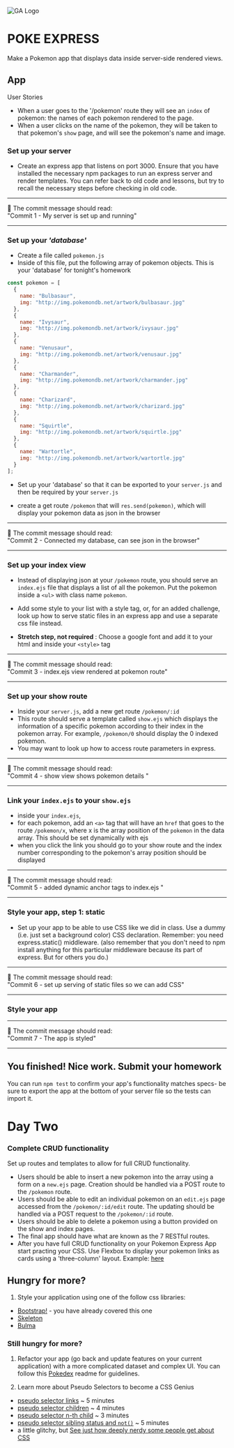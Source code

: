 ![GA Logo](https://camo.githubusercontent.com/6ce15b81c1f06d716d753a61f5db22375fa684da/68747470733a2f2f67612d646173682e73332e616d617a6f6e6177732e636f6d2f70726f64756374696f6e2f6173736574732f6c6f676f2d39663838616536633963333837313639306533333238306663663535376633332e706e67)

# POKE EXPRESS

Make a Pokemon app that displays data inside server-side rendered views.

## App

User Stories
- When a user goes to the '/pokemon' route they will see an `index` of pokemon: the names of each pokemon rendered to the page.
- When a user clicks on the name of the pokemon, they will be taken to that pokemon's `show` page, and will see the pokemon's name and image.


### Set up your server

- Create an express app that listens on port 3000. Ensure that you have installed the necessary npm packages to run an express server and render templates. You can refer back to old code and lessons, but try to recall the necessary steps before checking in old code. 

<hr>
 &#x1F534; The commit message should read: <br>
 "Commit 1 - My server is set up and running"
<hr>


### Set up your _'database'_
- Create a file called `pokemon.js`
- Inside of this file, put the following array of pokemon objects. This is your 'database' for tonight's homework

```javascript
const pokemon = [ 
  {
    name: "Bulbasaur", 
    img: "http://img.pokemondb.net/artwork/bulbasaur.jpg"
  },
  {
    name: "Ivysaur", 
    img: "http://img.pokemondb.net/artwork/ivysaur.jpg"
  },
  {
    name: "Venusaur", 
    img: "http://img.pokemondb.net/artwork/venusaur.jpg"
  },
  {
    name: "Charmander", 
    img: "http://img.pokemondb.net/artwork/charmander.jpg"
  },
  {
    name: "Charizard", 
    img: "http://img.pokemondb.net/artwork/charizard.jpg"
  },
  {
    name: "Squirtle", 
    img: "http://img.pokemondb.net/artwork/squirtle.jpg"
  },
  {
    name: "Wartortle", 
    img: "http://img.pokemondb.net/artwork/wartortle.jpg"
  }
];

```
- Set up your 'database' so that it can be exported to your `server.js` and then be required by your `server.js`

- create a get route `/pokemon` that will `res.send(pokemon)`, which will display your pokemon data as json in the browser

<hr>
&#x1F534; The commit message should read: <br>
"Commit 2 - Connected my database, can see json in the browser"
<hr>

### Set up your index view

- Instead of displaying json at your `/pokemon` route, you should serve an `index.ejs` file that displays a list of all the pokemon. Put the pokemon inside a `<ul>` with class name `pokemon`. 

- Add some style to your list with a style tag, or, for an added challenge, look up how to serve static files in an express app and use a separate css file instead.
  
- **Stretch step, not required** : Choose a google font and add it to your html and inside your `<style>` tag

<hr>
  &#x1F534; The commit message should read: <br>
  "Commit 3 - index.ejs view rendered at pokemon route"
<hr>

### Set up your show route

- Inside your `server.js`, add a new get route `/pokemon/:id`
- This route should serve a template called `show.ejs` which displays the information of a specific pokemon according to their index in the pokemon array. For example, `/pokemon/0` should display the 0 indexed pokemon.
- You may want to look up how to access route parameters in express.

<hr>
   &#x1F534; The commit message should read: <br>
   "Commit 4 - show view shows pokemon details "
<hr>


### Link your `index.ejs` to your `show.ejs`
 - inside your `index.ejs`,
 - for each pokemon, add an `<a>` tag that will have an `href` that goes to the route `/pokemon/x`, where x is the array position of the `pokemon` in the data array. This should be set dynamically with ejs
 - when you click the link you should go to your show route and the index number corresponding to the pokemon's array position should be displayed

<hr>
   &#x1F534; The commit message should read: <br>
   "Commit 5 - added dynamic anchor tags to index.ejs "
<hr>

### Style your app, step 1: static

 - Set up your app to be able to use CSS like we did in class.  Use a dummy (i.e. just set a background color) CSS declaration.  Remember: you need express.static() middleware. (also remember that you don't need to npm install anything for this particular middleware because its part of express. But for others you do.)

<hr>
&#x1F534; The commit message should read: <br>
  "Commit 6 - set up serving of static files so we can add CSS"
<hr>

### Style your app 

<hr>
&#x1F534; The commit message should read: <br>
  "Commit 7 - The app is styled"
<hr>

## You finished!  Nice work. Submit your homework

You can run `npm test` to confirm your app's functionality matches specs- be sure to export the app at the bottom of your server file so the tests can import it.  

# Day Two

### Complete CRUD functionality

Set up routes and templates to allow for full CRUD functionality. 

- Users should be able to insert a new pokemon into the array using a form on a `new.ejs` page. Creation should be handled via a POST route to the `/pokemon` route.
- Users should be able to edit an individual pokemon on an `edit.ejs` page accessed from the  `/pokemon/:id/edit` route. The updating should be handled via a POST request to the `/pokemon/:id` route.
- Users should be able to delete a pokemon using a button provided on the show and index pages.
- The final app should have what are known as the 7 RESTful routes. 
- After you have full CRUD functionality on your Pokemon Express App start practing your CSS. Use Flexbox to display your pokemon links as cards using a 'three-column' layout. Example: [here](https://snippets.wrappixel.com/simple-feature-with-bootstrap/)
## Hungry for more?

1. Style your application using one of the follow css libraries:
  - [Bootstrap!](https://getbootstrap.com/docs/4.1/getting-started/introduction/) - you have already covered this one
  - [Skeleton](http://getskeleton.com/)
  - [Bulma](https://bulma.io/documentation/overview/start/)

### Still hungry for more? 

1. Refactor your app (go back and update features on your current application) with a more complicated dataset and complex UI. You can follow this [Pokedex](https://git.generalassemb.ly/seir-1213/pokedex-hfm) readme for guidelines. 

1. Learn more about Pseudo Selectors to become a CSS Genius
  - [pseudo selector links](https://www.youtube.com/watch?v=YMZGPqNDn_s&list=PLdnONIhPScST0Vy4LrIZiYKpFNoxgyH7J&index=17) ~ 5 minutes
  - [pseudo selector children](https://www.youtube.com/watch?v=tMCahu7H-fA&list=PLdnONIhPScST0Vy4LrIZiYKpFNoxgyH7J&index=18) ~ 4 minutes
  - [pseudo selector n-th child](https://www.youtube.com/watch?v=yFmwjX9oGt8&list=PLdnONIhPScST0Vy4LrIZiYKpFNoxgyH7J&index=19) ~ 3 minutes
  - [pseudo selector sibling status and `not()`](https://www.youtube.com/watch?v=XyXUjEP9m-8&list=PLdnONIhPScST0Vy4LrIZiYKpFNoxgyH7J&index=20) ~ 5 minutes
  - a little glitchy, but [See just how deeply nerdy some people get about CSS](https://css-tricks.com/roman-empire-made-pure-css-connect-4-possible/)

